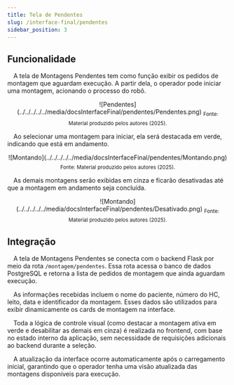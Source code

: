 ```yaml
---
title: Tela de Pendentes
slug: /interface-final/pendentes
sidebar_position: 3
---
```


## Funcionalidade

&emsp;A tela de Montagens Pendentes tem como função exibir os pedidos de montagem que aguardam execução. A partir dela, o operador pode iniciar uma montagem, acionando o processo do robô.


<div align="center">
![Pendentes](../../../../../media/docsInterfaceFinal/pendentes/Pendentes.png)
<sub>Fonte: Material produzido pelos autores (2025).</sub>
</div>

&emsp;Ao selecionar uma montagem para iniciar, ela será destacada em verde, indicando que está em andamento.

<div align="center">
![Montando](../../../../../media/docsInterfaceFinal/pendentes/Montando.png)
<sub>Fonte: Material produzido pelos autores (2025).</sub>
</div>

&emsp;As demais montagens serão exibidas em cinza e ficarão desativadas até que a montagem em andamento seja concluída.

<div align="center">
![Montando](../../../../../media/docsInterfaceFinal/pendentes/Desativado.png)
<sub>Fonte: Material produzido pelos autores (2025).</sub>
</div>

## Integração

&emsp;A tela de Montagens Pendentes se conecta com o backend Flask por meio da rota `/montagem/pendentes`. Essa rota acessa o banco de dados PostgreSQL e retorna a lista de pedidos de montagem que ainda aguardam execução.

&emsp;As informações recebidas incluem o nome do paciente, número do HC, leito, data e identificador da montagem. Esses dados são utilizados para exibir dinamicamente os cards de montagem na interface.

&emsp;Toda a lógica de controle visual (como destacar a montagem ativa em verde e desabilitar as demais em cinza) é realizada no frontend, com base no estado interno da aplicação, sem necessidade de requisições adicionais ao backend durante a seleção.

&emsp;A atualização da interface ocorre automaticamente após o carregamento inicial, garantindo que o operador tenha uma visão atualizada das montagens disponíveis para execução.
